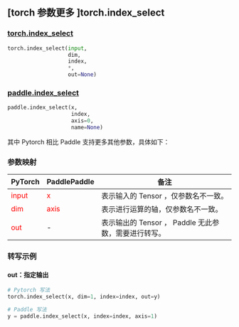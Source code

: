 ## [torch 参数更多 ]torch.index_select
### [torch.index_select](https://www.paddlepaddle.org.cn/documentation/docs/zh/api/paddle/index_select_cn.html#index-select)

```python
torch.index_select(input,
                   dim,
                   index,
                   *,
                   out=None)
```

### [paddle.index_select](https://www.paddlepaddle.org.cn/documentation/docs/zh/api/paddle/index_select_cn.html#index-select)

```python
paddle.index_select(x,
                    index,
                    axis=0,
                    name=None)
```

其中 Pytorch 相比 Paddle 支持更多其他参数，具体如下：
### 参数映射
| PyTorch       | PaddlePaddle | 备注                                                   |
| ------------- | ------------ | ------------------------------------------------------ |
| <font color='red'> input </font> | <font color='red'> x </font> | 表示输入的 Tensor ，仅参数名不一致。  |
| <font color='red'> dim </font> | <font color='red'> axis </font> | 表示进行运算的轴，仅参数名不一致。  |
| <font color='red'> out </font> | -  | 表示输出的 Tensor ， Paddle 无此参数，需要进行转写。    |


### 转写示例
#### out：指定输出
```python
# Pytorch 写法
torch.index_select(x, dim=1, index=index, out=y)

# Paddle 写法
y = paddle.index_select(x, index=index, axis=1)
```
